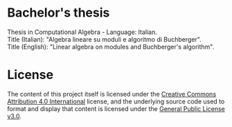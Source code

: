 # Bachelor's thesis
Thesis in Computational Algebra - Language: Italian. <br>
Title (Italian): "Algebra lineare su moduli e algoritmo di Buchberger". <br>
Title (English): "Linear algebra on modules and Buchberger's algorithm".

# License
The content of this project itself is licensed under the [Creative Commons Attribution 4.0 International](https://creativecommons.org/licenses/by/4.0/) license, and the underlying source code used to format and display that content is licensed under the [General Public License v3.0](https://github.com/letizia-dachille/bachelor-thesis/blob/main/LICENSE).
